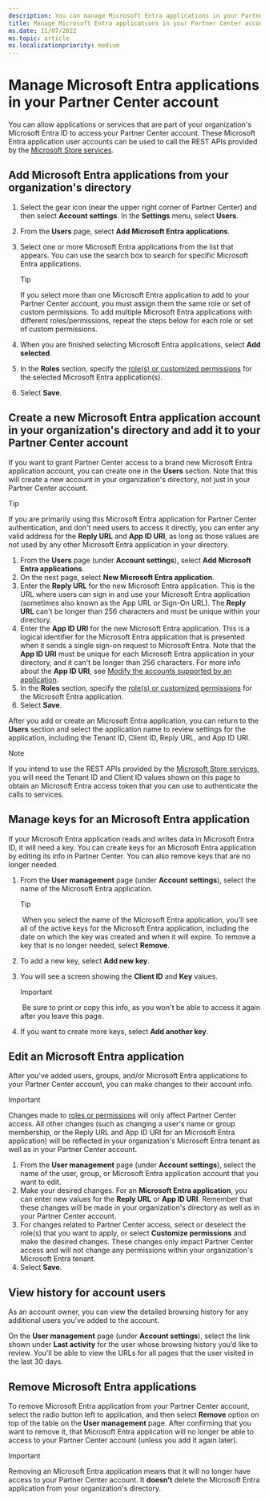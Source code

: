 ```yaml
---
description: You can manage Microsoft Entra applications in your Partner Center account.
title: Manage Microsoft Entra applications in your Partner Center account
ms.date: 11/07/2022
ms.topic: article
ms.localizationpriority: medium
---
```


# Manage Microsoft Entra applications in your Partner Center account

You can allow applications or services that are part of your organization's Microsoft Entra ID to access your Partner Center account. These Microsoft Entra application user accounts can be used to call the REST APIs provided by the [Microsoft Store services](/windows/uwp/monetize/using-windows-store-services).

## Add Microsoft Entra applications from your organization's directory

1. Select the gear icon (near the upper right corner of Partner Center) and then select **Account settings**. In the **Settings** menu, select **Users**.
1. From the **Users** page, select **Add Microsoft Entra applications**.
1. Select one or more Microsoft Entra applications from the list that appears. You can use the search box to search for specific Microsoft Entra applications.

    > [!TIP]
    > If you select more than one Microsoft Entra application to add to your Partner Center account, you must assign them the same role or set of custom permissions. To add multiple Microsoft Entra applications with different roles/permissions, repeat the steps below for each role or set of custom permissions.

1. When you are finished selecting Microsoft Entra applications, select **Add selected**.
1. In the **Roles** section, specify the [role(s) or customized permissions](set-custom-permissions-for-account-users.md) for the selected Microsoft Entra application(s).
1. Select **Save**.

## Create a new Microsoft Entra application account in your organization's directory and add it to your Partner Center account

If you want to grant Partner Center access to a brand new Microsoft Entra application account, you can create one in the **Users** section. Note that this will create a new account in your organization's directory, not just in your Partner Center account.

> [!TIP]
> If you are primarily using this Microsoft Entra application for Partner Center authentication, and don't need users to access it directly, you can enter any valid address for the **Reply URL** and **App ID URI**, as long as those values are not used by any other Microsoft Entra application in your directory.

1. From the **Users** page (under **Account settings**), select **Add Microsoft Entra applications**.
1. On the next page, select **New Microsoft Entra application**.
1. Enter the **Reply URL** for the new Microsoft Entra application. This is the URL where users can sign in and use your Microsoft Entra application (sometimes also known as the App URL or Sign-On URL). The **Reply URL** can't be longer than 256 characters and must be unique within your directory.
1. Enter the **App ID URI** for the new Microsoft Entra application. This is a logical identifier for the Microsoft Entra application that is presented when it sends a single sign-on request to Microsoft Entra. Note that the **App ID URI** must be unique for each Microsoft Entra application in your directory, and it can't be longer than 256 characters. For more info about the **App ID URI**, see [Modify the accounts supported by an application](/entra/identity-platform/howto-modify-supported-accounts#change-the-application-registration-to-support-different-accounts).
1. In the **Roles** section, specify the [role(s) or customized permissions](set-custom-permissions-for-account-users.md) for the Microsoft Entra application.
1. Select **Save**.

After you add or create an Microsoft Entra application, you can return to the **Users** section and select the application name to review settings for the application, including the Tenant ID, Client ID, Reply URL, and App ID URI.

> [!NOTE]
> If you intend to use the REST APIs provided by the [Microsoft Store services](/windows/uwp/monetize/using-windows-store-services), you will need the Tenant ID and Client ID values shown on this page to obtain an Microsoft Entra access token that you can use to authenticate the calls to services.

## Manage keys for an Microsoft Entra application

If your Microsoft Entra application reads and writes data in Microsoft Entra ID, it will need a key. You can create keys for an Microsoft Entra application by editing its info in Partner Center. You can also remove keys that are no longer needed.

1. From the **User management** page (under **Account settings**), select the name of the Microsoft Entra application.

    > [!TIP]
    > When you select the name of the Microsoft Entra application, you'll see all of the active keys for the Microsoft Entra application, including the date on which the key was created and when it will expire. To remove a key that is no longer needed, select **Remove**.

1. To add a new key, select **Add new key**.
1. You will see a screen showing the **Client ID** and **Key** values.

    > [!IMPORTANT]
    > Be sure to print or copy this info, as you won't be able to access it again after you leave this page.

1. If you want to create more keys, select **Add another key**.

## Edit an Microsoft Entra application

After you've added users, groups, and/or Microsoft Entra applications to your Partner Center account, you can make changes to their account info.

> [!IMPORTANT]
> Changes made to [roles or permissions](set-custom-permissions-for-account-users.md) will only affect Partner Center access. All other changes (such as changing a user's name or group membership, or the Reply URL and App ID URI for an Microsoft Entra application) will be reflected in your organization's Microsoft Entra tenant as well as in your Partner Center account.

1. From the **User management** page (under **Account settings**), select the name of the user, group, or Microsoft Entra application account that you want to edit.
1. Make your desired changes. For an **Microsoft Entra application**, you can enter new values for the **Reply URL** or **App ID URI**.
    Remember that these changes will be made in your organization's directory as well as in your Partner Center account.
1. For changes related to Partner Center access, select or deselect the role(s) that you want to apply, or select **Customize permissions** and make the desired changes. These changes only impact Partner Center access and will not change any permissions within your organization's Microsoft Entra tenant.
1. Select **Save**.

## View history for account users

As an account owner, you can view the detailed browsing history for any additional users you’ve added to the account.

On the **User management** page (under **Account settings**), select the link shown under **Last activity** for the user whose browsing history you’d like to review. You'll be able to view the URLs for all pages that the user visited in the last 30 days.

## Remove Microsoft Entra applications

To remove Microsoft Entra application from your Partner Center account, select the radio button left to application, and then select **Remove** option on top of the table on the **User management** page. After confirming that you want to remove it, that Microsoft Entra application will no longer be able to access to your Partner Center account (unless you add it again later).

> [!IMPORTANT]
> Removing an Microsoft Entra application means that it will no longer have access to your Partner Center account. It **doesn't** delete the Microsoft Entra application from your organization's directory.

